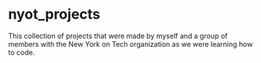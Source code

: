 # nyot_projects

This collection of projects that were made by myself and a group of members with the New York on Tech organization as we were learning how to code.
